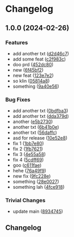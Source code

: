 # Changelog

## 1.0.0 (2024-02-26)


### Features

* add another txt ([d2d46c7](https://github.com/layarda-cc/release-please-test-final/commit/d2d46c7a59a59d3b38b021f30e35faee54a21ee0))
* add some feat ([c2f983c](https://github.com/layarda-cc/release-please-test-final/commit/c2f983c161db35dce1b6d7b4259ea0eaae94d0d5))
* doo prd ([452dc80](https://github.com/layarda-cc/release-please-test-final/commit/452dc80b70f516e4cbf87cccaf3cf6d9d9d3a8d1))
* new ([6f45bf2](https://github.com/layarda-cc/release-please-test-final/commit/6f45bf27b82c02e6f3a61cf7e69edefa9d27e4e7))
* new feat ([123e7e2](https://github.com/layarda-cc/release-please-test-final/commit/123e7e2e6117a5efe244cd5f457dc52c6a0023b6))
* so klin ([05814a8](https://github.com/layarda-cc/release-please-test-final/commit/05814a8474a8bbdebd3d018ff89fe652566e3931))
* something ([9a40e56](https://github.com/layarda-cc/release-please-test-final/commit/9a40e56f352a558e3480245979b3479982bc3d63))


### Bug Fixes

* add another txt ([0bdfba3](https://github.com/layarda-cc/release-please-test-final/commit/0bdfba3e3c89f3273b380693d2e62a72b99be2e2))
* add another txt ([dda379d](https://github.com/layarda-cc/release-please-test-final/commit/dda379dbfab65b8bf8e19e3c20e3ac0619ac300c))
* another ([e5b2730](https://github.com/layarda-cc/release-please-test-final/commit/e5b2730960b9957b34ce1fdc1662cce652803562))
* another txt ([6b41b0e](https://github.com/layarda-cc/release-please-test-final/commit/6b41b0e584069cc0639113bfd5756b52e64af179))
* another txt ([56daffc](https://github.com/layarda-cc/release-please-test-final/commit/56daffca0473759a818ebd9f12553412b9f7818f))
* asd for release ([10e52e8](https://github.com/layarda-cc/release-please-test-final/commit/10e52e85ae9aa1eeca318258062dfd0bdfa70b00))
* fix 1 ([1bb7e80](https://github.com/layarda-cc/release-please-test-final/commit/1bb7e80415008ab604d4d6559092aab24b55b583))
* fix 2 ([1fb7621](https://github.com/layarda-cc/release-please-test-final/commit/1fb76211eabddc77fbd9fc80a7540d33c1ba1e6a))
* fix 3 ([4e55a58](https://github.com/layarda-cc/release-please-test-final/commit/4e55a58971e1b4720baf100703cfdc81d0f372fc))
* fix 4 ([5cdff69](https://github.com/layarda-cc/release-please-test-final/commit/5cdff69d8f2b3f3b518501b00d87796c54dae2d2))
* goo ([c611fae](https://github.com/layarda-cc/release-please-test-final/commit/c611faed454c5f79f1372e934ea4bf50caedbacc))
* hehe ([76a49f9](https://github.com/layarda-cc/release-please-test-final/commit/76a49f9529f5f1b64bb9082a13b3b5aae43d9251))
* new fix ([9fc228e](https://github.com/layarda-cc/release-please-test-final/commit/9fc228ebb6c5af703a3af50ff04c3190f1ef07fb))
* something ([28e0027](https://github.com/layarda-cc/release-please-test-final/commit/28e00273a2029cf90f5f12400c827cc64f655265))
* something lah ([4fce918](https://github.com/layarda-cc/release-please-test-final/commit/4fce918358adb2cf4a7074d864595fe144b41666))


### Trivial Changes

* update main ([8934745](https://github.com/layarda-cc/release-please-test-final/commit/893474594ff399fa723f1fbccf98e9ff07b261c6))

## Changelog
